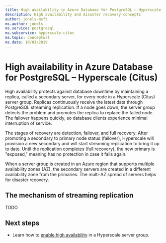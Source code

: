 ```yaml
---
title: High availability in Azure Database for PostgreSQL – Hyperscale (Citus)
description: High availability and disaster recovery concepts
author: jonels-msft
ms.author: jonels
ms.service: postgresql
ms.subservice: hyperscale-citus
ms.topic: conceptual
ms.date: 10/03/2019
---
```


# High availability in Azure Database for PostgreSQL – Hyperscale (Citus)

High availability protects against database downtime by maintaining a replica,
called a secondary server, for every node in a Hyperscale (Citus) server group.
Replicas continuously receive the latest data through PostgreSQL streaming
replication. If a node goes down, the server group detects the problem and
promotes the replica to replace the failed node. The failover happens quickly,
so database clients experience minimal interruption of service.

The stages of recovery are detection, failover, and full recovery. After
promoting a secondary to primary node status (failover), Hyperscale will
provision a new secondary and will start streaming replication to bring it up
to date.  Until the replication completes (full recovery), the new primary is
"exposed," meaning has no protection in case it fails again.

When a server group is created in an Azure region that supports multiple
availability zones (AZ), the secondary servers are created in a different
availability zone from the primaries. The multi-AZ spread of servers helps for
disaster recovery.

## The mechanism of streaming replication

TODO

## Next steps

- Learn how to [enable high availability](howto-hyperscale-ha.md) in a
  Hyperscale server group.
